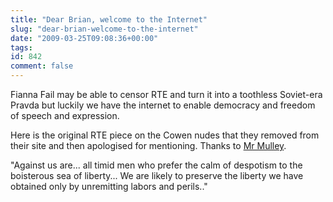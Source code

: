 ```yaml
---
title: "Dear Brian, welcome to the Internet"
slug: "dear-brian-welcome-to-the-internet"
date: "2009-03-25T09:08:36+00:00"
tags:
id: 842
comment: false
---
```


Fianna Fail may be able to censor RTE and turn it into a toothless Soviet-era Pravda but luckily we have the internet to enable democracy and freedom of speech and expression.

Here is the original RTE piece on the Cowen nudes that they removed from their site and then apologised for mentioning. Thanks to [Mr Mulley](http://www.mulley.net/2009/03/25/picturegate-or-whatever-we-call-it-is-not-about-a-facebook-group/). 

"Against us are... all timid men who prefer the calm of despotism to the boisterous sea of liberty... We are likely to preserve the liberty we have obtained only by unremitting labors and perils.."

<object width="480" height="295"><param name="movie" value="http://www.youtube.com/v/rQsR09ER4Yk&hl=en&fs=1"></param><param name="allowFullScreen" value="true"></param><param name="allowscriptaccess" value="always"></param><embed src="http://www.youtube.com/v/rQsR09ER4Yk&hl=en&fs=1" type="application/x-shockwave-flash" allowscriptaccess="always" allowfullscreen="true" width="480" height="295"></embed></object>
